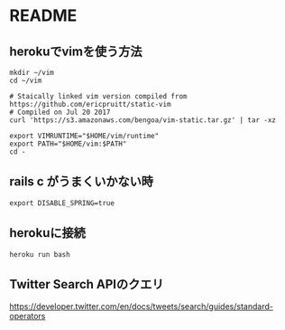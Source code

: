 # README

## herokuでvimを使う方法
```
mkdir ~/vim
cd ~/vim

# Staically linked vim version compiled from https://github.com/ericpruitt/static-vim
# Compiled on Jul 20 2017
curl 'https://s3.amazonaws.com/bengoa/vim-static.tar.gz' | tar -xz

export VIMRUNTIME="$HOME/vim/runtime"
export PATH="$HOME/vim:$PATH"
cd -
```

## rails c がうまくいかない時

```
export DISABLE_SPRING=true
```

## herokuに接続

```
heroku run bash
```

## Twitter Search APIのクエリ

https://developer.twitter.com/en/docs/tweets/search/guides/standard-operators

